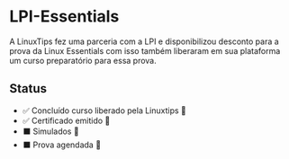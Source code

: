 # LPI-Essentials

A LinuxTips fez uma parceria com a LPI e disponibilizou desconto para a prova da Linux Essentials com isso também liberaram em sua plataforma um curso preparatório para essa prova.

## Status

- :white_check_mark: Concluído curso liberado pela Linuxtips :tada:
- :white_check_mark: Certificado emitido :tada:
- :black_large_square: Simulados :construction: 
- :black_large_square: Prova agendada :construction: